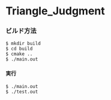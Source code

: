 # Triangle_Judgment

### ビルド方法

```
$ mkdir build
$ cd build
$ cmake ..
$ ./main.out
```

#### 実行
```
$ ./main.out
$ ./test.out
```
